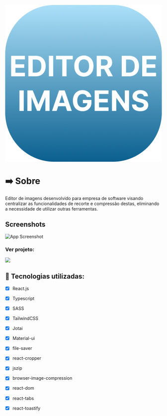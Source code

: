 ![Logo](./public/logo512.png)

<!-- # Editor de imagens
<p align="center">
  <img alt="Print do projeto" src=".github/print.gif" width="100%">
</p> -->

# ➡️ Sobre
Editor de imagens desenvolvido para empresa de software visando centralizar as funcionalidades de recorte e compressão destas, eliminando a necessidade de utilizar outras ferramentas.

## Screenshots

![App Screenshot](.github/print.gif)

### Ver projeto: 
[<img src="https://img.shields.io/badge/Vercel-000000?style=for-the-badge&logo=vercel&logoColor=white">](https://editordeimagens-joaopedrobrgs.vercel.app/)

## 🚀 Tecnologias utilizadas:
-   [x] React.js
-   [x] Typescript
-   [x] SASS
-   [x] TailwindCSS
-   [x] Jotai
-   [x] Material-ui
-   [x] file-saver
-   [x] react-cropper
-   [x] jszip
-   [x] browser-image-compression
-   [x] react-dom
-   [x] react-tabs
-   [x] react-toastify

